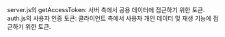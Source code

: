 server.js의 getAccessToken: 서버 측에서 공용 데이터에 접근하기 위한 토큰.
auth.js의 사용자 인증 토큰: 클라이언트 측에서 사용자 개인 데이터 및 재생 기능에 접근하기 위한 토큰.
